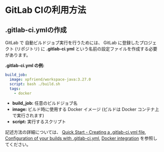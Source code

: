 GitLab CIの利用方法
===================

.gitlab-ci.ymlの作成
--------------------
GitLab で 自動ビルドジョブ実行を行うためには、
GitLab に登録したプロジェクト (リポジトリ) に
**.gitlab-ci.yml** という名前の設定ファイルを作成する必要があります。

**.gitlab-ci.yml の例:** 

```yaml
build_job:
  image: xpfriend/workspace-java:3.27.0
  script: bash ./build.sh
  tags:
    - docker
```

*   **build_job:** 任意のビルドジョブ名
*   **image:** ビルド時に使用する Docker イメージ (ビルドは Docker コンテナ上で実行されます)
*   **script:** 実行するスクリプト

記述方法の詳細については、
[Quick Start - Creating a .gitlab-ci.yml file](http://docs.gitlab.com/ce/ci/quick_start/README.html#creating-a-.gitlab-ci.yml-file),
[Configuration of your builds with .gitlab-ci.yml](http://docs.gitlab.com/ce/ci/yaml/README.html), 
[Docker integration](http://docs.gitlab.com/ce/ci/docker/README.html)
を参照してください。
